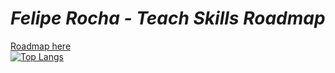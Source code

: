 # _Felipe Rocha - Teach Skills Roadmap_

  [Roadmap here](https://github.com/Furipe09/Development_Roadmap#readme) </br>
  [![Top Langs](https://github-readme-stats.vercel.app/api/top-langs/?username=Furipe09&layout=compact&theme=vision-friendly-dark)](https://github.com/anuraghazra/github-readme-stats)
